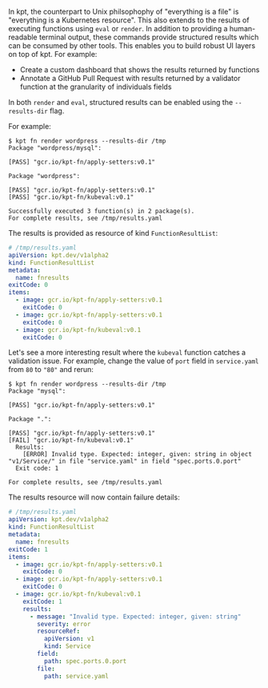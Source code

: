 In kpt, the counterpart to Unix philsophophy of "everything is a file" is "everything is a
Kubernetes resource". This also extends to the results of executing functions using `eval` or
`render`. In addition to providing a human-readable terminal output, these commands provide
structured results which can be consumed by other tools. This enables you to build robust UI layers
on top of kpt. For example:

- Create a custom dashboard that shows the results returned by functions
- Annotate a GitHub Pull Request with results returned by a validator function at the granularity of individuals fields

In both `render` and `eval`, structured results can be enabled using the `--results-dir` flag.

For example:

```shell
$ kpt fn render wordpress --results-dir /tmp
Package "wordpress/mysql":

[PASS] "gcr.io/kpt-fn/apply-setters:v0.1"

Package "wordpress":

[PASS] "gcr.io/kpt-fn/apply-setters:v0.1"
[PASS] "gcr.io/kpt-fn/kubeval:v0.1"

Successfully executed 3 function(s) in 2 package(s).
For complete results, see /tmp/results.yaml
```

The results is provided as resource of kind `FunctionResultList`:

```yaml
# /tmp/results.yaml
apiVersion: kpt.dev/v1alpha2
kind: FunctionResultList
metadata:
  name: fnresults
exitCode: 0
items:
  - image: gcr.io/kpt-fn/apply-setters:v0.1
    exitCode: 0
  - image: gcr.io/kpt-fn/apply-setters:v0.1
    exitCode: 0
  - image: gcr.io/kpt-fn/kubeval:v0.1
    exitCode: 0
```

Let's see a more interesting result where the `kubeval` function catches a validation issue.
For example, change the value of `port` field in `service.yaml` from `80` to `"80"` and
rerun:

```shell
$ kpt fn render wordpress --results-dir /tmp
Package "mysql":

[PASS] "gcr.io/kpt-fn/apply-setters:v0.1"

Package ".":

[PASS] "gcr.io/kpt-fn/apply-setters:v0.1"
[FAIL] "gcr.io/kpt-fn/kubeval:v0.1"
  Results:
    [ERROR] Invalid type. Expected: integer, given: string in object "v1/Service/" in file "service.yaml" in field "spec.ports.0.port"
  Exit code: 1

For complete results, see /tmp/results.yaml
```

The results resource will now contain failure details:

```yaml
# /tmp/results.yaml
apiVersion: kpt.dev/v1alpha2
kind: FunctionResultList
metadata:
  name: fnresults
exitCode: 1
items:
  - image: gcr.io/kpt-fn/apply-setters:v0.1
    exitCode: 0
  - image: gcr.io/kpt-fn/apply-setters:v0.1
    exitCode: 0
  - image: gcr.io/kpt-fn/kubeval:v0.1
    exitCode: 1
    results:
      - message: "Invalid type. Expected: integer, given: string"
        severity: error
        resourceRef:
          apiVersion: v1
          kind: Service
        field:
          path: spec.ports.0.port
        file:
          path: service.yaml
```
